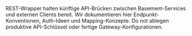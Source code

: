 REST-Wrapper halten künftige API-Brücken zwischen Basement-Services und externen Clients bereit.
Wir dokumentieren hier Endpunkt-Konventionen, Auth-Ideen und Mapping-Konzepte.
Do not ablegen produktive API-Schlüssel oder fertige Gateway-Konfigurationen.
